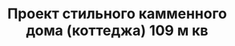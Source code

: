 ---
title: Проект стильного камменного дома (коттеджа) 109 м кв
description: Готовый проект стильного камменного дома (коттеджа) с террасой и навесом, из кирпича, газобетона или пеноблоков. Площадь&#58; 109 м.кв.

layout: project
permalink: /proekty/:path

featured: 1
weight: 5

project-title: Стильный каменный дом
project-catalog-title: Каменный дом
project-name: DK-109
tiny-description: Стильный коттедж с навесом и террасой

short-description: "В этом небольшом, но вместительном доме нет внутренних несущих стен, поэтому планировку можно сделать по своему желанию - или четыре спальни для большой семьи, или большое открытое пространство с гостиной, кабинетом или даже сауной. Состав помещений, предложенный нашими архитекторами, наверняка подойдет вам, если вы ищете комфортный и функциональный дом для круглогодичного проживания. В таком доме будет тепло даже самой лютой зимой, а из больших угловых окон откроется прекрасный вид на ваш сад."

price-project: "60 000 р"
price-build:

area: "109"

related:
- DK-120
- TD-79
- DK-100

params:
- name: "Площадь дома:"
  value: "109м<sup>2</sup>"
- name: "Площадь 1-го этажа:"
  value: "57м<sup>2</sup>"
- name: "Площадь 2-го этажа:"
  value: «52м<sup>2</sup>"
- name: "Терраса, навес"
  value: "44м<sup>2</sup>"
- name: "Габаритные размеры"
  value: "7.4 (11.35 с навесом) x 14.9м"
- name: "Спальни"
  value: "4"
- name: "Санузлы"
  value: "2"
- name: "Высота 1-го этажа"
  value: "2.8м"
- name: "Высота 2-го этажа"
  value: "2.8м"
- name: "Фундамент"
  value: "Монолитный ж/б"
- name: "Конструкция стен"
  value: "Газобетон 400мм"
- name: "Перекрытия"
  value: "Монолитные ж/б"
- name: "Покрытие кровли"
  value: "Гибкая черепица"
- name: "Облицовка стен"
  value: "Клинкерная плитка, термососна"

options:
- name: "Зеркальный проект"
  value: "5 000 р"
- name: "Паспорт дома"
  value: "5 000 р"
- name: "Проект отопления"
  value: "30 000 р"
- name: "Водоснабжение, канализация"
  value: "30 000 р"
- name: "Проект электрики"
  value: "30 000 р"
- name: "Проект подвала"
  value: "30 000 р"
- name: "Пристройка навеса для а/м"
  value: "15 000 р"
- name: "Замена материала стен"
  value: "20 000 р"
- name: "Изменение фундамента"
  value: "20 000 р"
- name: "Перепланировка (перегородки)"
  value: "5 000 р"
- name: "Дизайн интерьера"
  value: "120 000 р"

  
---